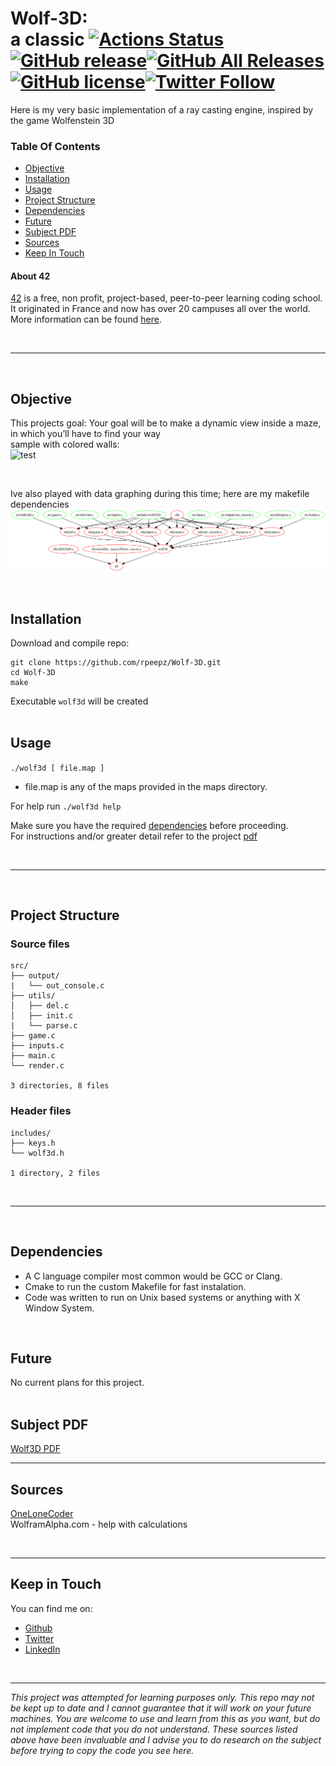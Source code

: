 # Wolf-3D: <br> a classic [![Actions Status](https://github.com/rpeepz/Wolf-3D/workflows/C/Build/badge.svg)](https://github.com/rpeepz/Wolf-3D/actions)[![GitHub release](https://img.shields.io/github/v/release/rpeepz/Wolf-3D.svg)](https://github.com/rpeepz/Wolf-3D/releases)[![GitHub All Releases](https://img.shields.io/github/downloads/rpeepz/Wolf-3D/total.svg)](https://github.com/rpeepz/Wolf-3D/releases)[![GitHub license](https://img.shields.io/badge/Licence-The%20Unlicense-yellow.svg)](https://raw.githubusercontent.com/rpeepz/Wolf-3D/master/LICENSE)[![Twitter Follow](https://img.shields.io/twitter/follow/papagna94.svg?style=social&label=Follow)](https://twitter.com/papagna94)  
Here is my very basic implementation of a ray casting engine, inspired by the game Wolfenstein 3D <br/>


### Table Of Contents
* [Objective](#objective)
* [Installation](#installation)
* [Usage](#usage)
* [Project Structure](#project-structure)
* [Dependencies](#dependencies)
* [Future](#future)
* [Subject PDF](#subject-pdf)
* [Sources](#sources)
* [Keep In Touch](#keep-in-touch)

#### About 42  
[42][42] is a free, non profit, project-based, peer-to-peer learning coding school. It originated in France and now has over 20 campuses all over the world. More information can be found [here][42].

<br>

---

<br>

## Objective  
This projects goal: Your goal will be to make a dynamic view inside a maze, in which you’ll have to find your way  
sample with colored walls:  
![test](https://media.giphy.com/media/hqUNtN8YxAcxhASggN/giphy.gif "sample")  

<br>

Ive also played with data graphing during this time; here are my makefile dependencies
<img src="https://raw.githubusercontent.com/rpeepz/Wolf-3D/master/info/Makefile_graph.png" title="graph">  

<br>

## Installation
Download and compile repo:  
``` 
git clone https://github.com/rpeepz/Wolf-3D.git  
cd Wolf-3D  
make  
```  
Executable `wolf3d` will be created  
<br>

## Usage  

`./wolf3d [ file.map ]`
- file.map is any of the maps provided in the maps directory.  

For help run `./wolf3d help`  

Make sure you have the required [dependencies](#dependencies) before proceeding.  
For instructions and/or greater detail refer to the project [pdf](#pdf)  

<br>

---  

<br>

## Project Structure

### Source files

```
src/
├── output/
|   └── out_console.c
├── utils/
│   ├── del.c
│   ├── init.c
|   └── parse.c
├── game.c
├── inputs.c
├── main.c
└── render.c

3 directories, 8 files
```

### Header files

```
includes/
├── keys.h
└── wolf3d.h

1 directory, 2 files
```
<br>

--- 

<br>

## Dependencies  
* A C language compiler most common would be GCC or Clang.
* Cmake to run the custom Makefile for fast instalation.
* Code was written to run on Unix based systems or anything with X Window System.

<br>

## Future 
No current plans for this project.  
<br>

## Subject PDF
[Wolf3D PDF][pdf]   

---  

## Sources  
[OneLoneCoder](https://www.youtube.com/channel/UC-yuWVUplUJZvieEligKBkA "informational")  
WolframAlpha.com - help with calculations  

<br>

---  

## Keep in Touch

You can find me on:
* [Github](https://github.com/rpeepz)  
* [Twitter](https://twitter.com/papagna94) 
* [LinkedIn](https://www.linkedin.com/in/rpapagna-510) 
<!-- * [Medium](https://medium.com/@themichaelbrave)  -->
<!-- * [Home] -->

<br>

---

_This project was attempted for learning purposes only. This repo may not be kept up to date and I cannot guarantee that it will work on your future machines. You are welcome to use and learn from this as you want, but do not implement code that you do not understand. These sources listed above have been invaluable and I advise you to do research on the subject before trying to copy the code you see here._  

<br>


[42]: http://42.us.org "42 USA"
[pdf]:  https://github.com/rpeepz/Wolf-3D/blob/master/info/wolf3d.en.pdf "wolf-3d"
